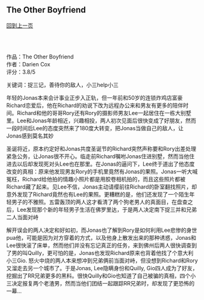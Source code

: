 ## The Other Boyfriend
[回到上一页](https://boheme13.github.io/books/)  &nbsp;&nbsp;

<br>
<br>

<!-- 
romance: True
-->


作品：The Other Boyfriend<br>
作者：Darien Cox<br>
评分：3.8/5<br>

关键词：捉三记，善待你的敌人，小三help小三

年轻的Jonas本来会计事业正步入正轨，但一年前和50岁的连锁炸鸡店富豪Richard恋爱后，他在Richard的劝说下改为远程办公来和男友有更多的陪伴时间。Richard和他的哥哥Rory还有Rory的摄影师男友Lee一起居住在一栋大别墅里。Lee和Jonas年龄相近，兴趣相投，两人初次见面后很快变成了好朋友，然而一段时间后Lee的态度突然来了180度大转变，把Jonas当做自己的敌人，让Jonas感到莫名其妙

圣诞将近，原本约定好和Jonas共度圣诞节的Richard突然声称要和Rory出差处理紧急公务，让Jonas很不开心。临走前Richard嘱咐Jonas住进别墅，然而当他住进去以后却发现死对头Lee也在那里。在Jonas的逼问下，Lee终于道出了他态度改变的真相：原来他发现男友Rory的手机里竟然有Jonas的果照。Jonas一听大喊冤枉，Richard给他拍的情趣小照片都是用胶卷相机拍的，而且这些照片都被Richard藏了起来。见Lee不信，Jonas主动请缨前往Richard的卧室翻找照片，却意外发现了Richard竟然也有Lee的果照。更糟糕的是，他们还发现了一个陌生年轻男子的不雅照。五雷轰顶的两人这才看清了两个狗老男人的真面目，在盘查之后，Lee发现那个新的年轻男子生活在佛罗里达，于是两人决定南下捉三并和兄弟二人当面对峙

解开误会的两人决定和好如初，而Jonas也了解到Rory是如何利用Lee悲惨的身世pua他，可能是因为对方穿着的方式，以及他身上散发出来的那种诱惑，Jonas和Lee很快滚了床单，然而他们并没有忘记真正的任务，来到佛州后两人很快调查到了男的叫Quilly，更可怕的是，Jonas也发现Richard原来也背着他找了个意大利小三Gio. 怒火中烧的两人本来想冲到兄弟俩前当面对峙，但没想到Richard和Rory又溜走去另一个城市了。于是Jonas, Lee隐瞒身份和Quilly, Gio四人成为了好友，挖掘出了RR兄弟更多的黑料。很快Quilly和Gio也知道了自己被骗的真相，四个小三决定报复两个老渣男，然而当他们团结一起跟踪RR兄弟时，却发现了更恐怖的一幕…
